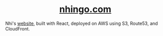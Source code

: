 <h1 align="center"><a href="https://www.nhingo.com/">nhingo.com</a></h1>

 Nhi's [website](https://www.nhingo.com/), built with React, deployed on AWS using S3, Route53, and CloudFront.

